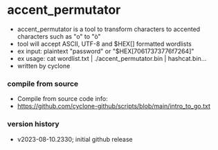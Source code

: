 # accent_permutator
- accent_permutator is a tool to transform characters to accented characters such as "o" to "ò"
- tool will accept ASCII, UTF-8 and $HEX[] formatted wordlists
- ex input: plaintext "password" or "$HEX[70617373776f7264]"
- ex usage: cat wordlist.txt | ./accent_permutator.bin | hashcat.bin...
- written by cyclone

### compile from source
- Compile from source code info:
- https://github.com/cyclone-github/scripts/blob/main/intro_to_go.txt

### version history
- v2023-08-10.2330; initial github release
